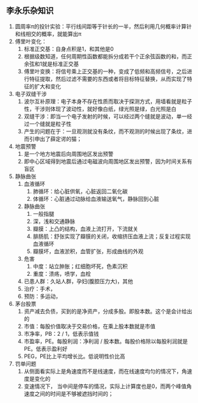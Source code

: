 ## 李永乐杂知识

1. 圆周率π的投针实验：平行线间距等于针长的一半，然后利用几何概率计算针和线相交的概率，就能算出π
2. 傅里叶变化：
   1. 标准正交基：自身点积是1，和其他是0
   2. 根据级数知道，任何周期性函数都能拆分成若干个正余弦函数的和，而正余弦和1就是标准正交基
   3. 傅里叶变换：将信号乘上正交基的一种，变成了低频和高频信号，之后进行特征提取，然后过滤不需要的东西或者将目标特征替换，从而实现了特征的扩大和变化
3. 电子双缝干涉
   1. 波尔互补原理：电子本身不存在性质而取决于探测方式，用墙看就是粒子性，干涉则体现了波动性，就好像白纸，绿光照是绿，白光照是白
   2. 双缝干涉：即当一个电子发射的时候，可以经过两个缝就是波动，单一经过一个缝就是粒子性
   3. 产生的问题在于：一旦观测就没有条纹，而不观测的时候出现了条纹，进而引申出了薛定谔的猫；
4. 地震预警
   1. 是一个地方地震后向周围地区发出预警
   2. 即中心区域得到地震后通过电磁波向周围地区发出预警，因为时间关系有盲区
5. 静脉曲张
   1. 血液循环
      1. 肺循环：给心脏供氧，心脏返回二氧化碳
      2. 体循环：心脏通过动脉给血液输送氧气，静脉回到心脏
   2. 静脉曲张
      1. 一般指腿
      2. 深，浅和交通静脉
      3. 瓣膜：上凸的结构，血液上流打开，下流就关
      4. 腓肠肌：舒张实现了瓣膜的关闭，收缩挤压血液上流；反复过程实现血液循环
      5. 瓣膜坏，血液淤积，血管扩张，形成曲线的外观
   3. 危害
      1. 中度：站立肿胀；红细胞坏死，色素沉积
      2. 重度：溃疡，喷学，血栓
   4. 已患人群：久站人群，孕妇(腹腔压力大)，其他
   5. 治疗：手术，
   6. 预防：多运动，
6. 茅台股票
   1. 资产减去负债，买到的是净资产，分成多股。即股本数。这个是会计给出的
   2. 市值：每股价值取决于交易价格，在乘上股本数就是市值
   3. 市净率，PB：2 / 1，低表示值钱
   4. 市盈率，PE。每股利润：净利润 / 股本数。每股价格除以每股利润就是PE。低表示盈利好
   5. PEG，PE比上平均增长比。低说明性价比高
7. 罚单问题
   1. 从侧面看实际上是角速度而不是线速度，而在线速度均匀的情况下，角速度是变化的
   2. 变速情况下， 当中间是停车的情况，实际上计算度也是0，而两个峰值角速度之间的时间是不够被遮挡时间的；